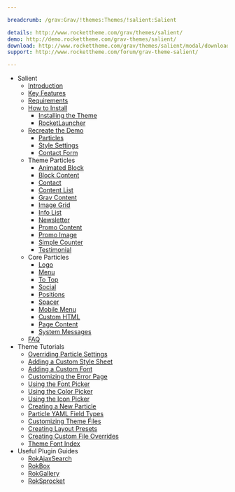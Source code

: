 ```yaml
---

breadcrumb: /grav:Grav/!themes:Themes/!salient:Salient

details: http://www.rockettheme.com/grav/themes/salient/
demo: http://demo.rockettheme.com/grav-themes/salient/
download: http://www.rockettheme.com/grav/themes/salient/modal/downloads
support: http://www.rockettheme.com/forum/grav-theme-salient/

---
```


* Salient
    * [Introduction]()
    * [Key Features](INDEX.md#key-features)
    * [Requirements](INDEX.md#requirements)
    * [How to Install](../../start/themes.md#how-to-install)
        * [Installing the Theme](http://docs.gantry.org/gantry5/basics/installation#installing-a-gantry-theme)
        * [RocketLauncher](../../start/rocketlauncher.md)
    * [Recreate the Demo](demo.md)
        * [Particles](demo.md#particles)
        * [Style Settings](demo_settings.md)
        * [Contact Form](../../start/contact.md)
    - Theme Particles
        + [Animated Block](particle_animatedblock.md)
        + [Block Content](particle_block.md)
        + [Contact](particle_contact.md)
        + [Content List](particle_contentlist.md)
        + [Grav Content](particle_grav.md)
        + [Image Grid](particle_image.md)
        + [Info List](particle_info.md)
        + [Newsletter](particle_newsletter.md)
        + [Promo Content](particle_promocontent.md)
        + [Promo Image](particle_promoimage.md)
        + [Simple Counter](particle_simplecounter.md)
        + [Testimonial](particle_testimonial.md)
    - Core Particles 
        + [Logo](http://docs.gantry.org/gantry5/particles/logo)
        + [Menu](http://docs.gantry.org/gantry5/particles/menu-control)
        + [To Top](http://docs.gantry.org/gantry5/particles/to-top)
        + [Social](http://docs.gantry.org/gantry5/particles/social)
        + [Positions](http://docs.gantry.org/gantry5/particles/position)
        + [Spacer](http://docs.gantry.org/gantry5/particles/spacer)
        + [Mobile Menu](http://docs.gantry.org/gantry5/particles/mobile-menu)
        + [Custom HTML](http://docs.gantry.org/gantry5/particles/custom-html)
        + [Page Content](http://docs.gantry.org/gantry5/particles/page-content)
        + [System Messages](http://docs.gantry.org/gantry5/particles/system-messages)
    * [FAQ](faq.md)
* Theme Tutorials
    - [Overriding Particle Settings](http://docs.gantry.org/gantry5/tutorials/overriding-particle-settings)
    - [Adding a Custom Style Sheet](http://docs.gantry.org/gantry5/tutorials/adding-a-custom-style-sheet)
    - [Adding a Custom Font](http://docs.gantry.org/gantry5/tutorials/fonts)
    - [Customizing the Error Page](http://docs.gantry.org/gantry5/tutorials/customize-the-error-page)
    - [Using the Font Picker](http://docs.gantry.org/gantry5/tutorials/using-the-font-picker)
    - [Using the Color Picker](http://docs.gantry.org/gantry5/tutorials/using-the-color-picker)
    - [Using the Icon Picker](http://docs.gantry.org/gantry5/tutorials/using-the-icon-picker)
    - [Creating a New Particle](http://docs.gantry.org/gantry5/advanced/creating-a-new-particle)
    - [Particle YAML Field Types](http://docs.gantry.org/gantry5/advanced/particle-yaml-field-types)
    - [Customizing Theme Files](http://docs.gantry.org/gantry5/advanced/customizing-theme-files)
    - [Creating Layout Presets](http://docs.gantry.org/gantry5/advanced/creating-layout-presets)
    - [Creating Custom File Overrides](http://docs.gantry.org/gantry5/advanced/file-overrides)
    - [Theme Font Index](../../../technical_tips/general/font_index.md)
* Useful Plugin Guides
    - [RokAjaxSearch](../../plugins/rokajaxsearch/)
    - [RokBox](../../plugins/rokbox/)
    - [RokGallery](../../plugins/rokgallery/)
    - [RokSprocket](../../plugins/roksprocket/)
